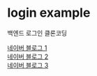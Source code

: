 # login example
백엔드 로그인 클론코딩

[네이버 블로그 1](https://blog.naver.com/th_rable/223251104669)   
[네이버 블로그 2](https://blog.naver.com/th_rable/223252200944)   
[네이버 블로그 3](https://blog.naver.com/th_rable/223258264873)
